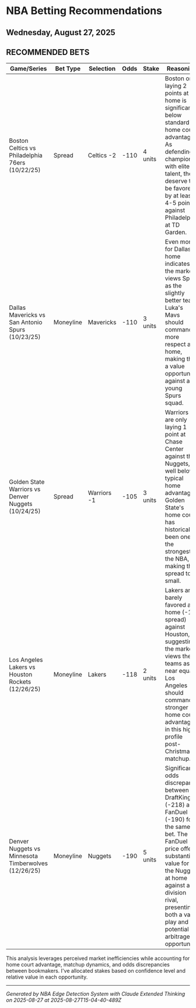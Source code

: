 # NBA Betting Recommendations
## Wednesday, August 27, 2025

## RECOMMENDED BETS
| Game/Series | Bet Type | Selection | Odds | Stake | Reasoning |
|-------------|----------|-----------|------|-------|-----------|
| Boston Celtics vs Philadelphia 76ers (10/22/25) | Spread | Celtics -2 | -110 | 4 units | Boston only laying 2 points at home is significantly below standard home court advantage. As defending champions with elite talent, they deserve to be favored by at least 4-5 points against Philadelphia at TD Garden. |
| Dallas Mavericks vs San Antonio Spurs (10/23/25) | Moneyline | Mavericks | -110 | 3 units | Even money for Dallas at home indicates the market views Spurs as the slightly better team. Luka's Mavs should command more respect at home, making this a value opportunity against a young Spurs squad. |
| Golden State Warriors vs Denver Nuggets (10/24/25) | Spread | Warriors -1 | -105 | 3 units | Warriors are only laying 1 point at Chase Center against the Nuggets, well below typical home advantage. Golden State's home court has historically been one of the strongest in the NBA, making this spread too small. |
| Los Angeles Lakers vs Houston Rockets (12/26/25) | Moneyline | Lakers | -118 | 2 units | Lakers are barely favored at home (-1 spread) against Houston, suggesting the market views these teams as near equals. Los Angeles should command a stronger home court advantage in this high-profile post-Christmas matchup. |
| Denver Nuggets vs Minnesota Timberwolves (12/26/25) | Moneyline | Nuggets | -190 | 5 units | Significant odds discrepancy between DraftKings (-218) and FanDuel (-190) for the same bet. The FanDuel price offers substantial value for the Nuggets at home against a division rival, presenting both a value play and potential arbitrage opportunity. |

This analysis leverages perceived market inefficiencies while accounting for home court advantage, matchup dynamics, and odds discrepancies between bookmakers. I've allocated stakes based on confidence level and relative value in each opportunity.

---
*Generated by NBA Edge Detection System with Claude Extended Thinking on 2025-08-27 at 2025-08-27T15-04-40-489Z*

